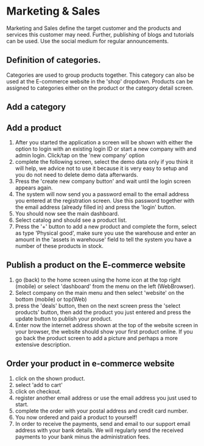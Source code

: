 # Marketing & Sales

Marketing and Sales define the target customer and the products and services this customer may need. Further, publishing of blogs and tutorials can be used. Use the social medium for regular announcements.

## Definition of categories.
Categories are used to group products together. This category can also be used at the E-commerce website in the 'shop' dropdown.
Products can be assigned to categories either on the product or the category detail screen.

## Add a category

## Add a product

1. After you started the application a screen will be shown with either the option to login with an existing login ID or start a new company with and admin login. Click/tap on the 'new company' option
2. complete the following screen, select the demo data only if you think it will help, we advice not to use it because it is very easy to setup and you do not need to delete demo data afterwards.
3. Press the 'create new company button' and wait until the login screen appears again.
4. The system will now send you a password email to the email address you entered at the registration screen. Use this password together with the email address (already filled in) and press the 'login' button. 
5. You should now see the main dashboard.
6. Select catalog and should see a product list.
7. Press the '+' button to add a new product and complete the form, select as type 'Physical good', make sure you use the warehouse and enter an amount in the 'assets in warehouse' field to tell the system you have a number of these products in stock.

## Publish a product on the E-commerce website
1. go (back) to the home screen using the home icon at the top right (mobile) or select 'dashboard' from the menu on the left (WebBrowser).
2. Select company on the main menu and then select 'website' on the bottom (mobile) or top(Web)
3. press the 'deals' button, then on the next screen press the 'select products' button, then add the product you just entered and press the update button to publish your product.
4. Enter now the internet address shown at the top of the website screen in your browser, the website should show your first product online. If you go back the product screen to add a picture and perhaps a more extensive description.

## Order your product in e-commerce website

1. click on the shown product.
2. select 'add to cart'
3. click on checkout.
4. register another email address or use the email address you just used to start.
5. complete the order with your postal address and credit card number.
6. You now ordered and paid a product to yourself!
7. In order to receive the payments, send and email to our support email address with your bank details. We will regularly send the received payments to your bank minus the administration fees.
